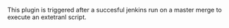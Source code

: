 This plugin is triggered after a succesful jenkins run on a master merge to
execute an extetranl script.
